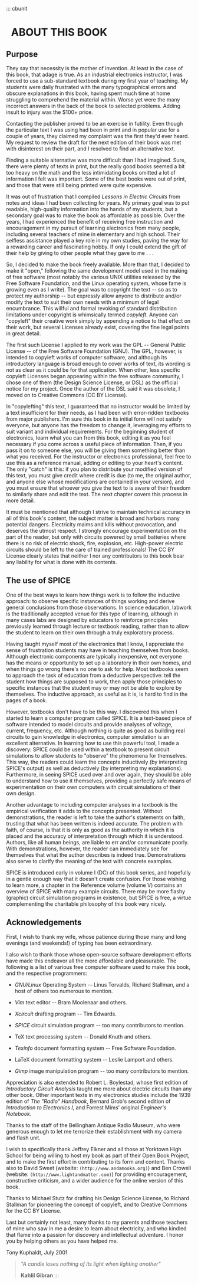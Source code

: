 ::: cbunit

#   ABOUT THIS BOOK

## Purpose

They say that necessity is the mother of invention. At least in the case of this book, that adage is true. As an industrial electronics instructor, I was forced to use a sub-standard textbook during my first year of teaching. My students were daily frustrated with the many typographical errors and obscure explanations in this book, having spent much time at home struggling to comprehend the material within. Worse yet were the many incorrect answers in the back of the book to selected problems. Adding insult to injury was the \$100+ price.

Contacting the publisher proved to be an exercise in futility. Even though the particular text I was using had been in print and in popular use for a couple of years, they claimed my complaint was the first they'd ever heard. My request to review the draft for the next edition of their book was met with disinterest on their part, and I resolved to find an alternative text.

Finding a suitable alternative was more difficult than I had imagined. Sure, there were plenty of texts in print, but the really good books seemed a bit too heavy on the math and the less intimidating books omitted a lot of information I felt was important. Some of the best books were out of print, and those that were still being printed were quite expensive.

It was out of frustration that I compiled _Lessons in Electric Circuits_ from notes and ideas I had been collecting for years. My primary goal was to put readable, high-quality information into the hands of my students, but a secondary goal was to make the book as affordable as possible. Over the years, I had experienced the benefit of receiving free instruction and encouragement in my pursuit of learning electronics from many people, including several teachers of mine in elementary and high school. Their selfless assistance played a key role in my own studies, paving the way for a rewarding career and fascinating hobby. If only I could extend the gift of their help by giving to other people what they gave to me . . .

So, I decided to make the book freely available. More than that, I decided to make it \"open,\" following the same development model used in the making of free software (most notably the various UNIX utilities released by the Free Software Foundation, and the Linux operating system, whose fame is growing even as I write). The goal was to copyright the text -- so as to protect my authorship -- but expressly allow anyone to distribute and/or modify the text to suit their own needs with a minimum of legal encumbrance. This willful and formal revoking of standard distribution limitations under copyright is whimsically termed _copyleft_. Anyone can \"copyleft\" their creative work simply by appending a notice to that effect on their work, but several Licenses already exist, covering the fine legal points in great detail.

The first such License I applied to my work was the GPL -- General Public License -- of the Free Software Foundation (GNU). The GPL, however, is intended to copyleft works of computer software, and although its introductory language is broad enough to cover works of text, its wording is not as clear as it could be for that application. When other, less specific copyleft Licenses began appearing within the free software community, I chose one of them (the Design Science License, or DSL) as the official notice for my project. Once the author of the DSL said it was obsolete, I moved on to Creative Commons (CC BY License).

In \"copylefting\" this text, I guaranteed that no instructor would be limited by a text insufficient for their needs, as I had been with error-ridden textbooks from major publishers. I'm sure this book in its initial form will not satisfy everyone, but anyone has the freedom to change it, leveraging my efforts to suit variant and individual requirements. For the beginning student of electronics, learn what you can from this book, editing it as you feel necessary if you come across a useful piece of information. Then, if you pass it on to someone else, you will be giving them something better than what you received. For the instructor or electronics professional, feel free to use this as a reference manual, adding or editing to your heart's content. The only \"catch\" is this: if you plan to distribute your modified version of this text, you must give credit where credit is due (to me, the original author, and anyone else whose modifications are contained in your version), and you must ensure that whoever you give the text to is aware of their freedom to similarly share and edit the text. The next chapter covers this process in more detail.

It must be mentioned that although I strive to maintain technical accuracy in all of this book's content, the subject matter is broad and harbors many potential dangers. Electricity maims and kills without provocation, and deserves the utmost respect. I strongly encourage experimentation on the part of the reader, but only with circuits powered by small batteries where there is no risk of electric shock, fire, explosion, etc. High-power electric circuits should be left to the care of trained professionals! The CC BY License clearly states that neither I nor any contributors to this book bear any liability for what is done with its contents.

## The use of SPICE

One of the best ways to learn how things work is to follow the inductive approach: to observe specific instances of things working and derive general conclusions from those observations. In science education, labwork is the traditionally accepted venue for this type of learning, although in many cases labs are designed by educators to reinforce principles previously learned through lecture or textbook reading, rather than to allow the student to learn on their own through a truly exploratory process.

Having taught myself most of the electronics that I know, I appreciate the sense of frustration students may have in teaching themselves from books. Although electronic components are typically inexpensive, not everyone has the means or opportunity to set up a laboratory in their own homes, and when things go wrong there's no one to ask for help. Most textbooks seem to approach the task of education from a deductive perspective: tell the student how things are supposed to work, then apply those principles to specific instances that the student may or may not be able to explore by themselves. The inductive approach, as useful as it is, is hard to find in the pages of a book.

However, textbooks don't have to be this way. I discovered this when I started to learn a computer program called SPICE. It is a text-based piece of software intended to model circuits and provide analyses of voltage, current, frequency, etc. Although nothing is quite as good as building real circuits to gain knowledge in electronics, computer simulation is an excellent alternative. In learning how to use this powerful tool, I made a discovery: SPICE could be used within a textbook to present circuit simulations to allow students to \"observe\" the phenomena for themselves. This way, the readers could learn the concepts inductively (by interpreting SPICE's output) as well as deductively (by interpreting my explanations). Furthermore, in seeing SPICE used over and over again, they should be able to understand how to use it themselves, providing a perfectly safe means of experimentation on their own computers with circuit simulations of their own design.

Another advantage to including computer analyses in a textbook is the empirical verification it adds to the concepts presented. Without demonstrations, the reader is left to take the author's statements on faith, trusting that what has been written is indeed accurate. The problem with faith, of course, is that it is only as good as the authority in which it is placed and the accuracy of interpretation through which it is understood. Authors, like all human beings, are liable to err and/or communicate poorly. With demonstrations, however, the reader can immediately see for themselves that what the author describes is indeed true. Demonstrations also serve to clarify the meaning of the text with concrete examples.

SPICE is introduced early in volume I (DC) of this book series, and hopefully in a gentle enough way that it doesn't create confusion. For those wishing to learn more, a chapter in the Reference volume (volume V) contains an overview of SPICE with many example circuits. There may be more flashy (graphic) circuit simulation programs in existence, but SPICE is free, a virtue complementing the charitable philosophy of this book very nicely.

## Acknowledgements

First, I wish to thank my wife, whose patience during those many and long evenings (and weekends!) of typing has been extraordinary.

I also wish to thank those whose open-source software development efforts have made this endeavor all the more affordable and pleasurable. The following is a list of various free computer software used to make this book, and the respective programmers:

- _GNU/Linux_ Operating System -- Linus Torvalds, Richard Stallman, and a host of others too numerous to mention.

- _Vim_ text editor -- Bram Moolenaar and others.

- _Xcircuit_ drafting program -- Tim Edwards.

- _SPICE_ circuit simulation program -- too many contributors to mention.

- TeX text processing system -- Donald Knuth and others.

- _Texinfo_ document formatting system -- Free Software Foundation.

- LaTeX document formatting system -- Leslie Lamport and others.

- _Gimp_ image manipulation program -- too many contributors to mention.

Appreciation is also extended to Robert L. Boylestad, whose first edition of _Introductory Circuit Analysis_ taught me more about electric circuits than any other book. Other important texts in my electronics studies include the 1939 edition of _The \"Radio\" Handbook_, Bernard Grob's second edition of _Introduction to Electronics I_, and Forrest Mims' original _Engineer's Notebook_.

Thanks to the staff of the Bellingham Antique Radio Museum, who were generous enough to let me terrorize their establishment with my camera and flash unit.

I wish to specifically thank Jeffrey Elkner and all those at Yorktown High School for being willing to host my book as part of their Open Book Project, and to make the first effort in contributing to its form and content. Thanks also to David Sweet (website: `(http://www.andamooka.org)`) and Ben Crowell (website: `(http://www.lightandmatter.com)`) for providing encouragement, constructive criticism, and a wider audience for the online version of this book.

Thanks to Michael Stutz for drafting his Design Science License, to Richard Stallman for pioneering the concept of copyleft, and to Creative Commons for the CC BY License.

Last but certainly not least, many thanks to my parents and those teachers of mine who saw in me a desire to learn about electricity, and who kindled that flame into a passion for discovery and intellectual adventure. I honor you by helping others as you have helped me.

Tony Kuphaldt, July 2001

> _\"A candle loses nothing of its light when lighting another\"_
>
> **Kahlil Gibran** :::
